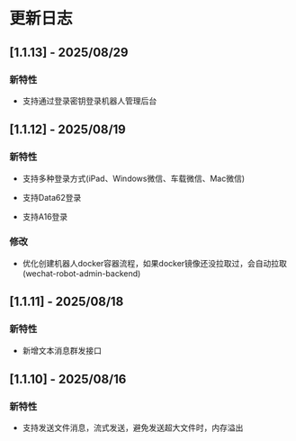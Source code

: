 # 更新日志

## [1.1.13] - 2025/08/29

### 新特性

- 支持通过登录密钥登录机器人管理后台

## [1.1.12] - 2025/08/19

### 新特性

- 支持多种登录方式(iPad、Windows微信、车载微信、Mac微信)

- 支持Data62登录

- 支持A16登录

### 修改

- 优化创建机器人docker容器流程，如果docker镜像还没拉取过，会自动拉取 (wechat-robot-admin-backend)

## [1.1.11] - 2025/08/18

### 新特性

- 新增文本消息群发接口

## [1.1.10] - 2025/08/16

### 新特性

- 支持发送文件消息，流式发送，避免发送超大文件时，内存溢出